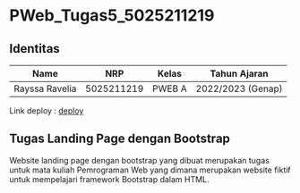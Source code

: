 # PWeb_Tugas5_5025211219

## Identitas
| Name           | NRP        | Kelas     | Tahun Ajaran      |
| ---            | ---        | ----------|---                |
| Rayssa Ravelia | 5025211219 |PWEB A     | 2022/2023 (Genap) |

Link deploy : [deploy](https://login-regist.vercel.app/)

## Tugas Landing Page dengan Bootstrap
Website landing page dengan bootstrap yang dibuat merupakan tugas untuk mata kuliah Pemrograman Web yang dimana merupakan website fiktif untuk mempelajari framework Bootstrap dalam HTML.

